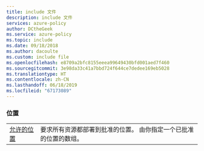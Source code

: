 ```yaml
---
title: include 文件
description: include 文件
services: azure-policy
author: DCtheGeek
ms.service: azure-policy
ms.topic: include
ms.date: 09/18/2018
ms.author: dacoulte
ms.custom: include file
ms.openlocfilehash: e8709a2bfc8155eeea99649430bfd001aed7f460
ms.sourcegitcommit: 3e98da33c41a7bbd724f644ce7dedee169eb5028
ms.translationtype: HT
ms.contentlocale: zh-CN
ms.lasthandoff: 06/18/2019
ms.locfileid: "67173089"
---
```

### <a name="locations"></a>位置

|  |  |
|---------|---------|
| [允许的位置](../articles/governance/policy/samples/allowed-locations.md) | 要求所有资源都部署到批准的位置。 由你指定一个已批准的位置的数组。  |